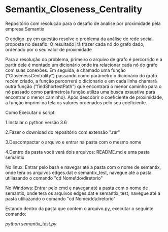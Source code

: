 # Semantix_Closeness_Centrality

Repositório com resolução para o desafio de analise por proximidade pela empresa Semantix

O código .py em questão resolve o problema da análise de rede social proposta no desafio. O resultado irá trazer cada nó do grafo dado, ordenado por o seu valor de proximidade

Para a resolução do problema, primeiro o arquivo de grafo é percorrido e a partir dele é montado um dicionário onde ira relacionar cada nó do gráfo com suas conexões. Em seguida, é chamado uma função ("ClosenessCentrality") passando como parâmetro o dicionário do grafo recém criado, a função percorrerá o dicionario e em cada linha chamará outra função ("findShortestPath") que encontrará o menor caminho para o nó passado como parâmetro(a função utiliza uma busca exaustiva para encontrar o menor caminho). Após descobrir o coeficiente de proximidade, a função imprimi na tela os valores ordenados pelo seu coeficiente.

Como Executar o script:

1.Instalar o python versão 3.6

2.Fazer o download do repositório com extensão ".rar"

3.Descompactar o arquivo e entrar na pasta com o mesmo nome

4.Dentro da pasta você verá dois arquivos: README.md e uma pasta semantix


No linux: Entrar pelo bash e navegar até a pasta com o nome de semantix, onde tera os arquivos edges.dat e semantix_test, navegue até a pasta utiliazando o comando "cd Nome\do\diretorio"

No Windows: Entrar pelo cmd e navegar até a pasta com o nome de semantix, onde tera os arquivos edges.dat e semantix_test, navegue até a pasta utiliazando o comando "cd Nome\do\diretorio"

Estando dentro da pasta que contem o arquivo.py, executar o seguinte comando:

  _python semantix_test.py_
